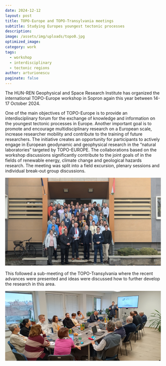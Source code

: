 ```yaml
---
date: 2024-12-12
layout: post
title: TOPO-Europe and TOPO-Transylvania meetings
subtitle: Studying Europes youngest tectonic processes
description: 
image: /assets/img/uploads/topo0.jpg
optimized_image:
category: work
tags:
  - workshop
  - interdisciplinary
  - tectonic regions
author: arturionescu
paginate: false
---
```


The HUN-REN Geophysical and Space Research Institute has organized the international TOPO-Europe workshop in Sopron again this year between 14-17 October 2024.

One of the main objectives of TOPO-Europe is to provide an interdisciplinary forum for the exchange of knowledge and information on the youngest tectonic processes in Europe. Another important goal is to promote and encourage multidisciplinary research on a European scale, increase researcher mobility and contribute to the training of future researchers. The initiative creates an opportunity for participants to actively engage in European geodynamic and geophysical research in the “natural laboratories” targeted by TOPO-EUROPE. The collaborations based on the workshop discussions significantly contribute to the joint goals of in the fields of renewable energy, climate change and geological hazards research. The meeting was split into a field excursion, plenary sessions and individual break-out group discussions. 

![Alt text](/assets/img/uploads/topo3.jpg "Group picturer")

This followed a sub-meeting of the TOPO-Transylvania where the recent advances were presented and ideas were discussed how to further develop the research in this area. 

![Alt text](/assets/img/uploads/topo4.jpg "Topo-Transylvania meeting")